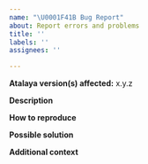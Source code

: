 ```yaml
---
name: "\U0001F41B Bug Report"
about: Report errors and problems
title: ''
labels: ''
assignees: ''

---
```


**Atalaya version(s) affected:** x.y.z

**Description**
<!-- A clear and concise description of what the bug is. -->

**How to reproduce**
<!-- Steps, code and/or config needed to reproduce the problem. -->

**Possible solution**
<!--- Optional: only if you have suggestions on a fix/reason for the bug -->

**Additional context**  
<!-- Optional: any other context about the problem: log messages, screenshots, etc. -->
